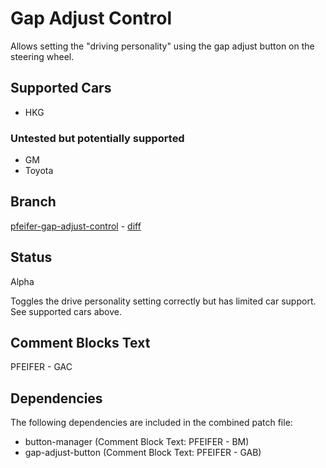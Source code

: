 # Gap Adjust Control
Allows setting the "driving personality" using the gap adjust button on the
steering wheel.

## Supported Cars
* HKG

### Untested but potentially supported
* GM
* Toyota

## Branch
[pfeifer-gap-adjust-control](https://github.com/pfeiferj/openpilot/tree/pfeifer-gap-adjust-control)
\-
[diff](https://github.com/commaai/openpilot/compare/master...pfeiferj:openpilot:pfeifer-gap-adjust-control)

## Status
Alpha

Toggles the drive personality setting correctly but has limited car support. See
supported cars above.


## Comment Blocks Text
PFEIFER - GAC

## Dependencies
The following dependencies are included in the combined patch file:
* button-manager (Comment Block Text: PFEIFER - BM)
* gap-adjust-button (Comment Block Text: PFEIFER - GAB)

